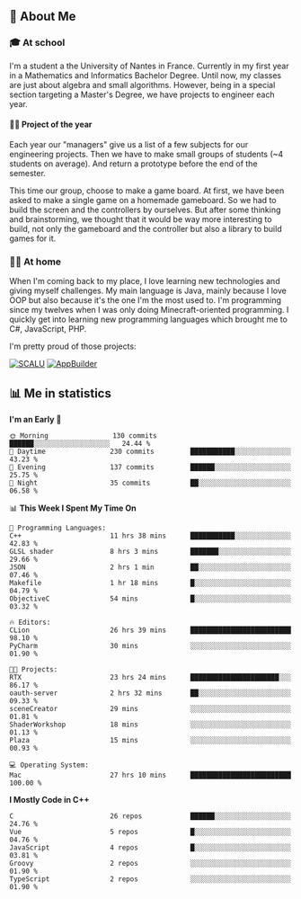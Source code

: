 ## 👀 About Me

### 🎓 At school

I'm a student a the University of Nantes in France. Currently in my first year in a Mathematics and Informatics Bachelor Degree. Until now, my classes are just about algebra and small algorithms. However, being in a special section targeting a Master's Degree, we have projects to engineer each year. 

#### 🔧🔬 Project of the year

Each year our "managers" give us a list of a few subjects for our engineering projects. Then we have to make small groups of students (~4 students on average). And return a prototype before the end of the semester.

This time our group, choose to make a game board. At first, we have been asked to make a single game on a homemade gameboard. So we had to build the screen and the controllers by ourselves. 
But after some thinking and brainstorming, we thought that it would be way more interesting to build, not only the gameboard and the controller but also a library to build games for it.

### 👨‍💻 At home

When I'm coming back to my place, I love learning new technologies and giving myself challenges. My main language is Java, mainly because I love OOP but also because it's the one I'm the most used to. I'm programming since my twelves when I was only doing Minecraft-oriented programming.  I quickly get into learning new programming languages which brought me to C#, JavaScript, PHP. 

I'm pretty proud of those projects:

[![SCALU](https://github-readme-stats.vercel.app/api/pin?username=renardfute&repo=SCALU)](https://github.com/renardfute/scalu)
[![AppBuilder](https://github-readme-stats.vercel.app/api/pin?username=pulsedev2&repo=AppBuilder)](https://github.com/pulsedev2/AppBuilder)

## 📊 Me in statistics
<!--START_SECTION:waka-->
**I'm an Early 🐤** 

```text
🌞 Morning                130 commits         ██████░░░░░░░░░░░░░░░░░░░   24.44 % 
🌆 Daytime                230 commits         ███████████░░░░░░░░░░░░░░   43.23 % 
🌃 Evening                137 commits         ██████░░░░░░░░░░░░░░░░░░░   25.75 % 
🌙 Night                  35 commits          ██░░░░░░░░░░░░░░░░░░░░░░░   06.58 % 
```


📊 **This Week I Spent My Time On** 

```text
💬 Programming Languages: 
C++                      11 hrs 38 mins      ███████████░░░░░░░░░░░░░░   42.83 % 
GLSL shader              8 hrs 3 mins        ███████░░░░░░░░░░░░░░░░░░   29.66 % 
JSON                     2 hrs 1 min         ██░░░░░░░░░░░░░░░░░░░░░░░   07.46 % 
Makefile                 1 hr 18 mins        █░░░░░░░░░░░░░░░░░░░░░░░░   04.79 % 
ObjectiveC               54 mins             █░░░░░░░░░░░░░░░░░░░░░░░░   03.32 % 

🔥 Editors: 
CLion                    26 hrs 39 mins      █████████████████████████   98.10 % 
PyCharm                  30 mins             ░░░░░░░░░░░░░░░░░░░░░░░░░   01.90 % 

🐱‍💻 Projects: 
RTX                      23 hrs 24 mins      ██████████████████████░░░   86.17 % 
oauth-server             2 hrs 32 mins       ██░░░░░░░░░░░░░░░░░░░░░░░   09.33 % 
sceneCreator             29 mins             ░░░░░░░░░░░░░░░░░░░░░░░░░   01.81 % 
ShaderWorkshop           18 mins             ░░░░░░░░░░░░░░░░░░░░░░░░░   01.13 % 
Plaza                    15 mins             ░░░░░░░░░░░░░░░░░░░░░░░░░   00.93 % 

💻 Operating System: 
Mac                      27 hrs 10 mins      █████████████████████████   100.00 % 
```

**I Mostly Code in C++** 

```text
C                        26 repos            ██████░░░░░░░░░░░░░░░░░░░   24.76 % 
Vue                      5 repos             █░░░░░░░░░░░░░░░░░░░░░░░░   04.76 % 
JavaScript               4 repos             █░░░░░░░░░░░░░░░░░░░░░░░░   03.81 % 
Groovy                   2 repos             ░░░░░░░░░░░░░░░░░░░░░░░░░   01.90 % 
TypeScript               2 repos             ░░░░░░░░░░░░░░░░░░░░░░░░░   01.90 % 
```




<!--END_SECTION:waka-->
